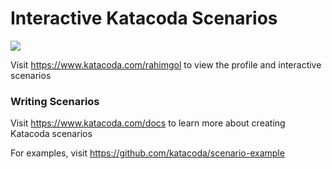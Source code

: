 # Interactive Katacoda Scenarios

[![](http://shields.katacoda.com/katacoda/rahimgol/count.svg)](https://www.katacoda.com/rahimgol "Get your profile on Katacoda.com")

Visit https://www.katacoda.com/rahimgol to view the profile and interactive scenarios

### Writing Scenarios
Visit https://www.katacoda.com/docs to learn more about creating Katacoda scenarios

For examples, visit https://github.com/katacoda/scenario-example
